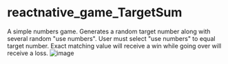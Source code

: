 # reactnative_game_TargetSum

A simple numbers game.  Generates a random target number along with several random "use numbers".  User must select "use numbers" to equal target number.  Exact matching value will receive a win while going over will receive a loss.
![image](https://i.gyazo.com/19703c7239eb4d4e6226e370459ea444.png)
